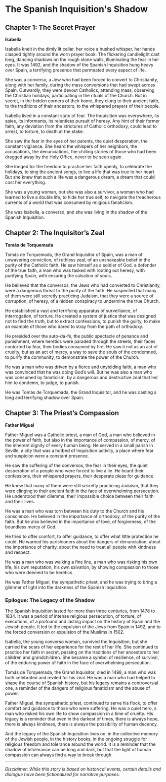 
# The Spanish Inquisition's Shadow

## Chapter 1: The Secret Prayer

**Isabella**

Isabella knelt in the dimly lit cellar, her voice a hushed whisper, her hands clasped tightly around the worn prayer book. The flickering candlelight cast long, dancing shadows on the rough stone walls, illuminating the fear in her eyes. It was 1492, and the shadow of the Spanish Inquisition hung heavy over Spain, a terrifying presence that permeated every aspect of life.

She was a converso, a Jew who had been forced to convert to Christianity, along with her family, during the mass conversions that had swept across Spain. Outwardly, they were devout Catholics, attending mass, observing the Christian holidays, participating in the rituals of the Church. But in secret, in the hidden corners of their home, they clung to their ancient faith, to the traditions of their ancestors, to the whispered prayers of their people.

Isabella lived in a constant state of fear. The Inquisition was everywhere, its spies, its informants, its relentless pursuit of heresy. Any hint of their former faith, any deviation from the strictures of Catholic orthodoxy, could lead to arrest, to torture, to death at the stake.

She saw the fear in the eyes of her parents, the quiet desperation, the constant vigilance. She heard the whispers of her neighbors, the accusations, the denunciations, the chilling stories of those who had been dragged away by the Holy Office, never to be seen again.

She longed for the freedom to practice her faith openly, to celebrate the holidays, to sing the ancient songs, to live a life that was true to her heart. But she knew that such a life was a dangerous dream, a dream that could cost her everything.

She was a young woman, but she was also a survivor, a woman who had learned to live a double life, to hide her true self, to navigate the treacherous currents of a world that was consumed by religious fanaticism.

She was Isabella, a converso, and she was living in the shadow of the Spanish Inquisition.

## Chapter 2: The Inquisitor’s Zeal

**Tomás de Torquemada**

Tomás de Torquemada, the Grand Inquisitor of Spain, was a man of unwavering conviction, of ruthless zeal, of an unshakeable belief in the purity of the Catholic faith. He saw himself as a soldier of God, a defender of the true faith, a man who was tasked with rooting out heresy, with purifying Spain, with ensuring the salvation of souls.

He believed that the conversos, the Jews who had converted to Christianity, were a dangerous threat to the purity of the faith. He suspected that many of them were still secretly practicing Judaism, that they were a source of corruption, of heresy, of a hidden conspiracy to undermine the true Church.

He established a vast and terrifying apparatus of surveillance, of interrogation, of torture. He created a system of justice that was designed not to find the truth, but to extract confessions, to punish the guilty, to make an example of those who dared to stray from the path of orthodoxy.

He presided over the auto-da-fé, the public spectacle of penance and punishment, where heretics were paraded through the streets, their faces contorted by fear, their bodies consumed by fire. He saw it not as an act of cruelty, but as an act of mercy, a way to save the souls of the condemned, to purify the community, to demonstrate the power of the Church.

He was a man who was driven by a fierce and unyielding faith, a man who was convinced that he was doing God’s will. But he was also a man who was consumed by fanaticism, by a dangerous and destructive zeal that led him to condemn, to judge, to punish.

He was Tomás de Torquemada, the Grand Inquisitor, and he was casting a long and terrifying shadow over Spain.

## Chapter 3: The Priest’s Compassion

**Father Miguel**

Father Miguel was a Catholic priest, a man of God, a man who believed in the power of faith, but also in the importance of compassion, of mercy, of the inherent dignity of every human being. He served in a small parish in Seville, a city that was a hotbed of Inquisition activity, a place where fear and suspicion were a constant presence.

He saw the suffering of the conversos, the fear in their eyes, the quiet desperation of a people who were forced to live a lie. He heard their confessions, their whispered prayers, their desperate pleas for guidance.

He knew that many of them were still secretly practicing Judaism, that they were clinging to their ancient faith in the face of overwhelming persecution. He understood their dilemma, their impossible choice between their faith and their lives.

He was a man who was torn between his duty to the Church and his conscience. He believed in the importance of orthodoxy, of the purity of the faith. But he also believed in the importance of love, of forgiveness, of the boundless mercy of God.

He tried to offer comfort, to offer guidance, to offer what little protection he could. He warned his parishioners about the dangers of denunciation, about the importance of charity, about the need to treat all people with kindness and respect.

He was a man who was walking a fine line, a man who was risking his own life, his own reputation, his own salvation, by showing compassion to those who were deemed to be heretics.

He was Father Miguel, the sympathetic priest, and he was trying to bring a glimmer of light into the darkness of the Spanish Inquisition.

### Epilogue: The Legacy of the Shadow

The Spanish Inquisition lasted for more than three centuries, from 1478 to 1834. It was a period of intense religious persecution, of torture, of executions, of a profound and lasting impact on the history of Spain and the Jewish people. It led to the expulsion of the Jews from Spain in 1492, and to the forced conversion or expulsion of the Muslims in 1502.

Isabella, the young converso woman, survived the Inquisition, but she carried the scars of her experience for the rest of her life. She continued to practice her faith in secret, passing on the traditions of her ancestors to her children and grandchildren. She became a symbol of resilience, of survival, of the enduring power of faith in the face of overwhelming persecution.

Tomás de Torquemada, the Grand Inquisitor, died in 1498, a man who was both celebrated and reviled for his zeal. He was a man who had helped to shape the course of Spanish history, but his legacy remains a controversial one, a reminder of the dangers of religious fanaticism and the abuse of power.

Father Miguel, the sympathetic priest, continued to serve his flock, to offer comfort and guidance to those who were suffering. He was a quiet hero, a man who risked his own life to show compassion in a time of cruelty. His legacy is a reminder that even in the darkest of times, there is always hope, there is always kindness, there is always the possibility of human decency.

And the legacy of the Spanish Inquisition lives on, in the collective memory of the Jewish people, in the history books, in the ongoing struggle for religious freedom and tolerance around the world. It is a reminder that the shadow of intolerance can be long and dark, but that the light of human compassion can always find a way to break through.

***

*Disclaimer: While this story is based on historical events, certain details and dialogue have been fictionalized for narrative purposes.*